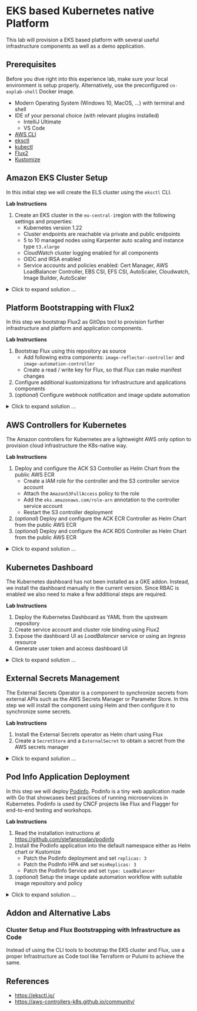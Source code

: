 # EKS based Kubernetes native Platform

This lab will provision a EKS based platform with several useful infrastructure components as well
as a demo application.

## Prerequisites

Before you dive right into this experience lab, make sure your local environment is setup properly.
Alternatively, use the preconfigured `cn-explab-shell` Docker image.

- Modern Operating System (Windows 10, MacOS, ...) with terminal and shell
- IDE of your personal choice (with relevant plugins installed)
  - IntelliJ Ultimate
  - VS Code
- [AWS CLI](https://docs.aws.amazon.com/cli/latest/userguide/getting-started-install.html)
- [eksctl](https://docs.aws.amazon.com/eks/latest/userguide/eksctl.html)
- [kubectl](https://kubernetes.io/docs/tasks/tools/)
- [Flux2](https://fluxcd.io/flux/cmd/)
- [Kustomize](https://kustomize.io)

## Amazon EKS Cluster Setup

In this initial step we will create the ELS cluster using the `eksctl` CLI.

**Lab Instructions**

1. Create an EKS cluster in the `eu-central-1`region with the following settings and properties:
   - Kubernetes version 1.22
   - Cluster endpoints are reachable via private and public endpoints
   - 5 to 10 managed nodes using Karpenter auto scaling and instance type `t3.xlarge`
   - CloudWatch cluster logging enabled for all components
   - OIDC and IRSA enabled
   - Service accounts and policies enabled: Cert Manager, AWS LoadBalancer Controller, EBS CSI, EFS CSI, AutoScaler, Cloudwatch, Image Builder, AutoScaler

<details>
  <summary markdown="span">Click to expand solution ...</summary>

Create a new YAML file with the following manifest to configure and create the EKS cluster:

```yaml
apiVersion: eksctl.io/v1alpha5
kind: ClusterConfig

metadata:
  name: cloud-native-explab
  region: eu-central-1
  version: '1.22'

iam:
  withOIDC: true
  serviceAccounts:
  - metadata:
      name: aws-load-balancer-controller
      namespace: kube-system
    wellKnownPolicies:
      awsLoadBalancerController: true
  - metadata:
      name: ebs-csi-controller-sa
      namespace: kube-system
    wellKnownPolicies:
      ebsCSIController: true
  - metadata:
      name: efs-csi-controller-sa
      namespace: kube-system
    wellKnownPolicies:
      efsCSIController: true
  - metadata:
      name: cert-manager
      namespace: cert-manager
    wellKnownPolicies:
      certManager: true
  - metadata:
      name: build-service
      namespace: ci-cd
    wellKnownPolicies:
      imageBuilder: true

vpc:
  clusterEndpoints:
    privateAccess: true
    publicAccess: true

cloudWatch:
  clusterLogging:
    enableTypes: ["*"]

managedNodeGroups:
  - name: managed-explab-cluster-ng-1
    instanceType: t3.xlarge
    minSize: 5
    maxSize: 10
    desiredCapacity: 5
    volumeSize: 20
    ssh:
      allow: false
    labels: {role: worker}
    tags:
      nodegroup-role: worker
    iam:
      withAddonPolicies:
        certManager: true
        albIngress: true
        awsLoadBalancerController: true
        imageBuilder: true
        autoScaler: true        
        ebs: true
        efs: true
        cloudWatch: true
```

</details>

## Platform Bootstrapping with Flux2

In this step we bootstrap Flux2 as GitOps tool to provision further infrastructure and platform and application components.

**Lab Instructions**

1. Bootstrap Flux using this repository as source
    - Add following extra components: `image-reflector-controller` and `image-automation-controller`
    - Create a read / write key for Flux, so that Flux can make manifest changes
2. Configure additional kustomizations for infrastructure and applications components
3. (_optional_) Configure webhook notification and image update automation

<details>
  <summary markdown="span">Click to expand solution ...</summary>

```bash
# see https://fluxcd.io/docs/get-started/
# generate a personal Github token
export GITHUB_USER=qaware
export GITHUB_TOKEN=<your-token>

# bootstrap the flux-system namespace and components
flux bootstrap github \
    --owner=$GITHUB_USER \
    --repository=cloud-native-explab \
    --branch=main \
    --path=./clusters/gcp/$CLUSTER_NAME \
    --components-extra=image-reflector-controller,image-automation-controller \
    --read-write-key
    # --personal         # only for user accounts, not for org accounts

# to manually trigger the GitOps process use the following commands
flux reconcile source git flux-system
flux reconcile kustomization infrastructure
flux reconcile kustomization applications

# you may need to update and modify Flux kustomization
# - infrastructure-sync.yaml
# - notification-receiver.yaml
# - receiver-service.yaml
# - webhook-token.yaml
# - applications-sync.yaml
# - image-update-automation.yaml

# to automatically trigger the GitOps process 
# you also need to create or update the webhooks for the Git Repository
# Payload URL: http://<LoadBalancerAddress>/<ReceiverURL>
# Secret: the webhook-token value
$ kubectl -n flux-system get svc/receiver
$ kubectl -n flux-system get receiver/webapp
```

</details>

## AWS Controllers for Kubernetes

The Amazon controllers for Kubernetes are a lightweight AWS only option to provision cloud infrastructure the K8s-native way.

**Lab Instructions**

1. Deploy and configure the ACK S3 Controller as Helm Chart from the public AWS ECR
    - Create a IAM role for the controller and the S3 controller service account
    - Attach the `AmazonS3FullAccess` policy to the role
    - Add the `eks.amazonaws.com/role-arn` annotation to the controller service account
    - Restart the S3 controller deployment
2. (_optional_) Deploy and configure the ACK ECR Controller as Helm Chart from the public AWS ECR
3. (_optional_) Deploy and configure the ACK RDS Controller as Helm Chart from the public AWS ECR

<details>
  <summary markdown="span">Click to expand solution ...</summary>

```bash
export ACK_SYSTEM_NAMESPACE=ack-system
export AWS_REGION=eu-central-1
export AWS_ACCOUNT_ID=$(aws sts get-caller-identity --query "Account" --output text)
export OIDC_PROVIDER=$(aws eks describe-cluster --name cloud-native-explab --region $AWS_REGION --query "cluster.identity.oidc.issuer" --output text | sed -e "s/^https:\/\///")

# we need to login to the public chart ECR
aws ecr-public get-login-password --region $AWS_REGION | helm registry login --username AWS --password-stdin public.ecr.aws

# install the S3 controller
helm install -n $ACK_SYSTEM_NAMESPACE ack-s3-controller \
    oci://public.ecr.aws/aws-controllers-k8s/s3-chart --version=v0.1.3 --set=aws.region=$AWS_REGION

# setup IAM permissions and IRSA
envsubst < ack-s3-controller-trust.tpl > ack-s3-controller-trust.json
aws iam create-role \
    --role-name ack-s3-controller \
    --assume-role-policy-document file://ack-s3-controller-trust.json \
    --description "IRSA role for ACK S3 controller"
aws iam attach-role-policy \
    --role-name ack-s3-controller \
    --policy-arn arn:aws:iam::aws:policy/AmazonS3FullAccess

export ACK_CONTROLLER_IAM_ROLE_ARN=$(aws iam get-role --role-name=ack-s3-controller --query Role.Arn --output text)
export IRSA_ROLE_ARN=eks.amazonaws.com/role-arn=$ACK_CONTROLLER_IAM_ROLE_ARN
kubectl annotate serviceaccount -n ack-system ack-s3-controller $IRSA_ROLE_ARN
kubectl -n ack-system rollout restart deployment ack-s3-controller-s3-chart
```

</details>

## Kubernetes Dashboard

The Kubernetes dashboard has not been installed as a GKE addon. Instead, we install the dashboard manually in the current version. Since RBAC is enabled we also need to make a few additional steps are required.

**Lab Instructions**

1. Deploy the Kubernetes Dashboard as YAML from the upstream repository
2. Create service account and cluster role binding using Flux2
3. Expose the dashboard UI as _LoadBalancer_ service or using an _Ingress_ resource
4. Generate user token and access dashboard UI

<details>
  <summary markdown="span">Click to expand solution ...</summary>

```yaml
# see https://github.com/kubernetes/dashboard/blob/master/docs/user/access-control/creating-sample-user.md
# create admin-service-account.yaml in the GitOps infrastructure directory
apiVersion: v1
kind: ServiceAccount
metadata:
    name: admin-user
    namespace: kube-system
---
apiVersion: rbac.authorization.k8s.io/v1
kind: ClusterRoleBinding
metadata:
    name: admin-user
roleRef:
    apiGroup: rbac.authorization.k8s.io
    kind: ClusterRole
    name: cluster-admin
subjects:
    - kind: ServiceAccount
      name: admin-user
      namespace: kube-system
```

Now you can open and access the dashboard in your preferred browser. You could either use port-forwarding or the proxy
functionality of kubectl.

```bash
# using the proxy
kubectl proxy
open http://localhost:8001/api/v1/namespaces/kubernetes-dashboard/services/https:kubernetes-dashboard:/proxy/

# or use port forward
kubectl port-forward -n kube-system service/kubernetes-dashboard 10443:443
```

Even better is to patch the `kubernetes-dashboard` service using type `LoadBalancer` and apply it as strategic
merge patch using Kustomize.

```yaml
# create loadbalancer.yaml in the GitOps repository
apiVersion: v1
kind: Service
metadata:
  name: kubernetes-dashboard
  namespace: kubernetes-dashboard
spec:
  type: LoadBalancer

# add this to the kustomize.yaml
patchesStrategicMerge:
  - loadbalancer.yaml
```

Finally, create the access token for the admin user.
```bash
kubectl -n kubernetes-dashboard create token admin-user
```

</details>

## External Secrets Management

The External Secrets Operator is a component to synchronize secrets from external APIs such as the AWS Secrets Manager or Parameter Store. In this step we will install the component using Helm and then configure it to synchronize some secrets.

**Lab Instructions**

1. Install the External Secrets operator as Helm chart using Flux
2. Create a `SecretStore` and a `ExternalSecret` to obtain a secret from the AWS secrets manager

<details>
  <summary markdown="span">Click to expand solution ...</summary>

_TODO_

</details>

## Pod Info Application Deployment

In this step we will deploy [Podinfo](https://github.com/stefanprodan/podinfo).
Podinfo is a tiny web application made with Go that showcases best practices of running microservices in Kubernetes. Podinfo is used by CNCF projects like Flux and Flagger for end-to-end testing and workshops.

**Lab Instructions**

1. Read the installation instructions at https://github.com/stefanprodan/podinfo
2. Install the Podinfo application into the default namespace either as Helm chart or Kustomize
    - Patch the Podinfo deployment and set `replicas: 3`
    - Patch the PodInfo HPA and set `minReplicas: 3`
    - Patch the PodInfo Service and set `type: LoadBalancer`
3. (_optional_) Setup the image update automation workflow with suitable image repository and policy

<details>
  <summary markdown="span">Click to expand solution ...</summary>

```bash
cd applications/gcp/cloud-native-explab
kustomize create

flux create source git podinfo \
    --url=https://github.com/stefanprodan/podinfo \
    --tag="6.1.8" \
    --interval=30s \
    --export > podinfo/podinfo-source.yaml

flux create kustomization podinfo \
    --source=GitRepository/podinfo \
    --path="./kustomize" \
    --prune=true \
    --interval=5m0s \
    --target-namespace=default \
    --export > podinfo/podinfo-kustomization.yaml
```

The Kustomize patches need to be added manually to the `podinfo-kustomization.yaml`.

```yaml
  images:
    - name: ghcr.io/stefanprodan/podinfo
      newName: ghcr.io/stefanprodan/podinfo # {"$imagepolicy": "flux-system:podinfo:name"}
      newTag: 6.1.8 # {"$imagepolicy": "flux-system:podinfo:tag"}
  patchesStrategicMerge:
    - apiVersion: autoscaling/v2beta2
      kind: HorizontalPodAutoscaler
      metadata:
        name: podinfo
      spec:
        minReplicas: 3
    - apiVersion: apps/v1
      kind: Deployment
      metadata:
        name: podinfo
        labels:
          lab: cloud-native-explab
      spec:
        replicas: 3
        template:
          metadata:
            labels:
              lab: cloud-native-explab
    - apiVersion: v1
      kind: Service
      metadata:
        name: podinfo
      spec:
        type: LoadBalancer
```

Then add and configure image repository and policy for the image update automation to work.

```bash
flux create image repository podinfo \
    --image=ghcr.io/stefanprodan/podinfo \
    --interval 1m0s \
    --export > podinfo/podinfo-registry.yaml

flux create image policy podinfo \
    --image-ref=podinfo \
    --select-semver="6.1.x" \
    --export > podinfo/podinfo-policy.yaml
```

</details>

## Addon and Alternative Labs

### Cluster Setup and Flux Bootstrapping with Infrastructure as Code

Instead of using the CLI tools to bootstrap the EKS cluster and Flux, use a proper
Infrastructure as Code tool like Terraform or Pulumi to achieve the same.

## References

- https://eksctl.io/
- https://aws-controllers-k8s.github.io/community/
